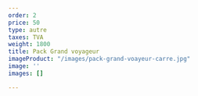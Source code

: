 ```yaml
---
order: 2
price: 50
type: autre
taxes: TVA
weight: 1800
title: Pack Grand voyageur
imageProduct: "/images/pack-grand-voayeur-carre.jpg"
image: ''
images: []

---
```

